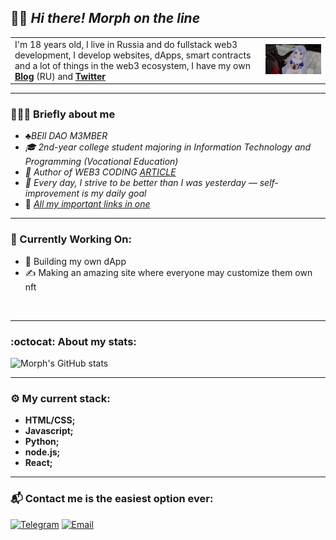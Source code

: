 ## 👋🏻 *Hi there! Morph on the line*

<table border="0">
  <tr>
    <td>
      I'm 18 years old, I live in Russia and do fullstack web3 development, I develop websites, dApps, smart contracts and a lot of things in the web3 ecosystem, I have my own <b><a href="https://t.me/morphlowbanker">Blog</a></b> (RU) and <b><a href="https://x.com/morph_lowbanker">Twitter</a></b>
    </td>
    <td>
      <img src="animation.gif-ezgif.com-video-to-gif-converter.gif" width="350">
    </td>
  </tr>
</table>

<hr>

### 🙋🏻‍♂️ **Briefly about me**

- *:clubs:BEll DAO M3MBER*
- *🎓 2nd-year college student majoring in Information Technology and Programming (Vocational Education)*
- *:newspaper: Author of WEB3 CODING [ARTICLE](https://teletype.in/@rawzw/83_s6FMOQgn)* 
- *:white_flower: Every day, I strive to be better than I was yesterday — self-improvement is my daily goal*
- :link: [*All my important links in one*](https://linktr.ee/morphcoder)
<hr>

### 🧭 Currently Working On:
- 🔧 Building my own dApp 
- ✍️ Making an amazing site where everyone may customize them own nft 

<br>
<hr>

### :octocat: About my stats: 

![Morph's GitHub stats](https://github-readme-stats.vercel.app/api?username=metamorphicc&show_icons=true&theme=tokyonight)
<hr>

### ⚙️ **My current stack:** 
- **HTML/CSS;**
- **Javascript;**
- **Python;**
- **node.js;**
- **React;**


<hr>

### 📬 Contact me is the easiest option ever: 
[![Telegram](https://img.shields.io/badge/Telegram-2CA5E0?style=flat&logo=telegram&logoColor=white)](https://t.me/@rawzw)
[![Email](https://img.shields.io/badge/Gmail-D14836?style=flat&logo=gmail&logoColor=white)](morphbellovich@gmail.com) 
